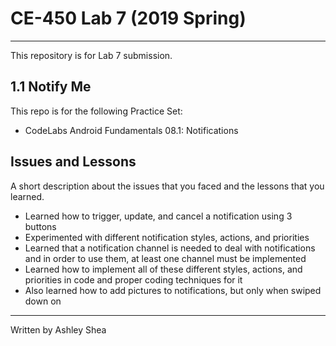 # CE-450 Lab 7 (2019 Spring)
---
This repository is for Lab 7 submission.
 
## 1.1 Notify Me
 
This repo is for the following Practice Set:
- CodeLabs Android Fundamentals 08.1: Notifications 
 
## Issues and Lessons
 
A short description about the issues that you faced and the lessons that you learned.
- Learned how to trigger, update, and cancel a notification using 3 buttons
- Experimented with different notification styles, actions, and priorities
- Learned that a notification channel is needed to deal with notifications and in order to use them, at least one channel must be implemented
- Learned how to implement all of these different styles, actions, and priorities in code and proper coding techniques for it
- Also learned how to add pictures to notifications, but only when swiped down on 
---
Written by Ashley Shea
